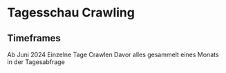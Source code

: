 # Tagesschau Crawling

## Timeframes 
Ab Juni 2024 Einzelne Tage Crawlen 
Davor alles gesammelt eines Monats in der Tagesabfrage 